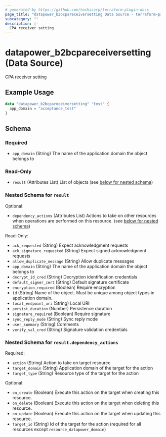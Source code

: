 ```yaml
---
# generated by https://github.com/hashicorp/terraform-plugin-docs
page_title: "datapower_b2bcpareceiversetting Data Source - terraform-provider-datapower"
subcategory: ""
description: |-
  CPA receiver setting
---
```


# datapower_b2bcpareceiversetting (Data Source)

CPA receiver setting

## Example Usage

```terraform
data "datapower_b2bcpareceiversetting" "test" {
  app_domain = "acceptance_test"
}
```

<!-- schema generated by tfplugindocs -->
## Schema

### Required

- `app_domain` (String) The name of the application domain the object belongs to

### Read-Only

- `result` (Attributes List) List of objects (see [below for nested schema](#nestedatt--result))

<a id="nestedatt--result"></a>
### Nested Schema for `result`

Optional:

- `dependency_actions` (Attributes List) Actions to take on other resources when operations are performed on this resource. (see [below for nested schema](#nestedatt--result--dependency_actions))

Read-Only:

- `ack_requested` (String) Expect acknowledgment requests
- `ack_signature_requested` (String) Expect signed acknowledgment requests
- `allow_duplicate_message` (String) Allow duplicate messages
- `app_domain` (String) The name of the application domain the object belongs to
- `decrypt_id_cred` (String) Decryption identification credentials
- `default_signer_cert` (String) Default signature certificate
- `encryption_required` (Boolean) Require encryption
- `id` (String) Name of the object. Must be unique among object types in application domain.
- `local_endpoint_uri` (String) Local URI
- `persist_duration` (Number) Persistence duration
- `signature_required` (Boolean) Require signature
- `sync_reply_mode` (String) Sync reply mode
- `user_summary` (String) Comments
- `verify_val_cred` (String) Signature validation credentials

<a id="nestedatt--result--dependency_actions"></a>
### Nested Schema for `result.dependency_actions`

Required:

- `action` (String) Action to take on target resource
- `target_domain` (String) Application domain of the target for the action
- `target_type` (String) Resource type of the target for the action

Optional:

- `on_create` (Boolean) Execute this action on the target when creating this resource.
- `on_delete` (Boolean) Execute this action on the target when deleting this resource.
- `on_update` (Boolean) Execute this action on the target when updating this resource.
- `target_id` (String) Id of the target for the action (required for all resources except `resource_datapower_domain`)
